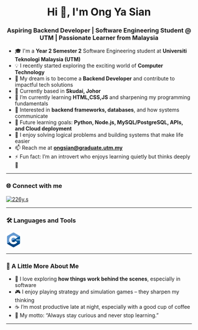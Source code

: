 <h1 align="center">Hi 👋, I'm Ong Ya Sian</h1>
<h3 align="center">Aspiring Backend Developer | Software Engineering Student @ UTM | Passionate Learner from Malaysia</h3>

- 🎓 I'm a **Year 2 Semester 2** Software Engineering student at **Universiti Teknologi Malaysia (UTM)**  
- 💡 I recently started exploring the exciting world of **Computer Technology**  
- 🚀 My dream is to become a **Backend Developer** and contribute to impactful tech solutions  
- 📍 Currently based in **Skudai, Johor**  
- 🌱 I’m currently learning **HTML,CSS,JS** and sharpening my programming fundamentals  
- 🤖 Interested in **backend frameworks, databases**, and how systems communicate  
- 🎯 Future learning goals: **Python, Node.js, MySQL/PostgreSQL, APIs, and Cloud deployment**  
- 🧠 I enjoy solving logical problems and building systems that make life easier  
- 📫 Reach me at **ongsian@graduate.utm.my**  
- ⚡ Fun fact: I’m an introvert who enjoys learning quietly but thinks deeply 🌌  

---

<h3 align="left">🌐 Connect with me</h3>
<p align="left">
  <a href="https://instagram.com/226y.s" target="blank">
    <img align="center" src="https://raw.githubusercontent.com/rahuldkjain/github-profile-readme-generator/master/src/images/icons/Social/instagram.svg" alt="226y.s" height="30" width="40" />
  </a>
</p>

---

<h3 align="left">🛠️ Languages and Tools</h3>
<p align="left">
  <a href="https://www.w3schools.com/cpp/" target="_blank" rel="noreferrer">
    <img src="https://raw.githubusercontent.com/devicons/devicon/master/icons/cplusplus/cplusplus-original.svg" alt="cplusplus" width="40" height="40"/>
  </a>
  <!-- You can add more tools as you learn! For example: -->
  <!-- <img src="https://raw.githubusercontent.com/devicons/devicon/master/icons/python/python-original.svg" alt="python" width="40" height="40"/> -->
</p>

---

<h3 align="left">📌 A Little More About Me</h3>

- 🧩 I love exploring **how things work behind the scenes**, especially in software  
- 🎮 I enjoy playing strategy and simulation games – they sharpen my thinking  
- ☕ I’m most productive late at night, especially with a good cup of coffee  
- 💭 My motto: “Always stay curious and never stop learning.”  

---


